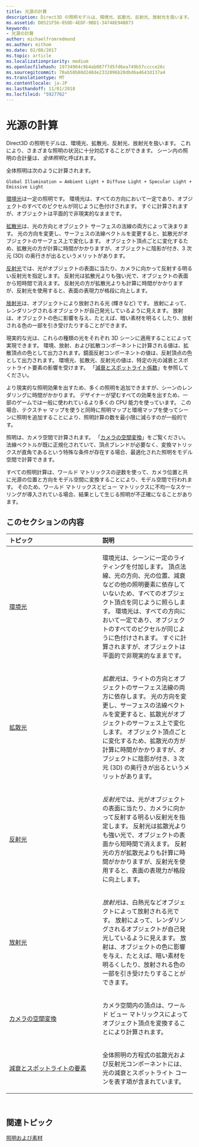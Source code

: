 ```yaml
---
title: 光源の計算
description: Direct3D の照明モデルは、環境光、拡散光、反射光、放射光を扱います。 これにより、さまざまな照明の状況に十分対応することができます。 シーン内の照明の合計量は、全体照明と呼ばれます。
ms.assetid: D0521F56-050D-4EDF-9BD1-34748E94B873
keywords:
- 光源の計算
author: michaelfromredmond
ms.author: mithom
ms.date: 02/08/2017
ms.topic: article
ms.localizationpriority: medium
ms.openlocfilehash: 19734964c9b4ab087f7d5fd6ea749b57cccce26c
ms.sourcegitcommit: 70ab58b88d248de2332096b20dbd6a4643d137a4
ms.translationtype: MT
ms.contentlocale: ja-JP
ms.lasthandoff: 11/01/2018
ms.locfileid: "5927762"
---
```

# <a name="mathematics-of-lighting"></a>光源の計算


Direct3D の照明モデルは、環境光、拡散光、反射光、放射光を扱います。 これにより、さまざまな照明の状況に十分対応することができます。 シーン内の照明の合計量は、*全体照明*と呼ばれます。

全体照明は次のように計算されます。

```
Global Illumination = Ambient Light + Diffuse Light + Specular Light + Emissive Light 
```

[環境光](ambient-lighting.md)は一定の照明です。 環境光は、すべての方向において一定であり、オブジェクトのすべてのピクセルが同じように色付けされます。 すぐに計算されますが、オブジェクトは平面的で非現実的なままです。

[拡散光](diffuse-lighting.md)は、光の方向とオブジェクト サーフェスの法線の両方によって決まります。 光の方向を変更し、サーフェスの法線ベクトルを変更すると、拡散光がオブジェクトのサーフェス上で変化します。 オブジェクト頂点ごとに変化するため、拡散光の方が計算に時間がかかりますが、オブジェクトに陰影が付き、3 次元 (3D) の奥行きが出るというメリットがあります。

[反射光](specular-lighting.md)では、光がオブジェクトの表面に当たり、カメラに向かって反射する明るい反射光を指定します。 反射光は拡散光よりも強い光で、オブジェクトの表面から短時間で消えます。 反射光の方が拡散光よりも計算に時間がかかりますが、反射光を使用すると、表面の表現力が格段に向上します。

[放射光](emissive-lighting.md)は、オブジェクトにより放射される光 (輝きなど) です。 放射によって、レンダリングされるオブジェクトが自己発光しているように見えます。 放射は、オブジェクトの色に影響を与え、たとえば、暗い素材を明るくしたり、放射される色の一部を引き受けたりすることができます。

現実的な光は、これらの種類の光をそれぞれ 3D シーンに適用することによって実現できます。 環境、放射、および拡散コンポーネントに計算される値は、拡散頂点の色として出力されます。鏡面反射コンポーネントの値は、反射頂点の色として出力されます。 環境光、拡散光、反射光の値は、特定の光の減衰とスポットライト要素の影響を受けます。 「[減衰とスポットライト係数](attenuation-and-spotlight-factor.md)」を参照してください。

より現実的な照明効果を出すため、多くの照明を追加できますが、シーンのレンダリングに時間がかかります。 デザイナーが望むすべての効果を出すため、一部のゲームでは一般に使われているより多くの CPU 能力を使っています。 この場合、テクスチャ マップを使うと同時に照明マップと環境マップを使ってシーンに照明を追加することにより、照明計算の数を最小限に減らすのが一般的です。

照明は、カメラ空間で計算されます。 「[カメラの空間変換](camera-space-transformations.md)」をご覧ください。 法線ベクトルが既に正規化されていて、頂点ブレンドが必要なく、変換マトリックスが直角であるという特殊な条件が存在する場合、最適化された照明をモデル空間で計算できます。

すべての照明計算は、ワールド マトリックスの逆数を使って、カメラ位置と共に光源の位置と方向をモデル空間に変換することにより、モデル空間で行われます。 そのため、ワールド マトリックスとビュー マトリックスに不均一なスケーリングが導入されている場合、結果として生じる照明が不正確になることがあります。

## <a name="span-idin-this-sectionspanin-this-section"></a><span id="in-this-section"></span>このセクションの内容


<table>
<colgroup>
<col width="50%" />
<col width="50%" />
</colgroup>
<thead>
<tr class="header">
<th align="left">トピック</th>
<th align="left">説明</th>
</tr>
</thead>
<tbody>
<tr class="odd">
<td align="left"><p><a href="ambient-lighting.md">環境光</a></p></td>
<td align="left"><p>環境光は、シーンに一定のライティングを付加します。 頂点法線、光の方向、光の位置、減衰などの他の照明要素に依存していないため、すべてのオブジェクト頂点を同じように照らします。 環境光は、すべての方向において一定であり、オブジェクトのすべてのピクセルが同じように色付けされます。 すぐに計算されますが、オブジェクトは平面的で非現実的なままです。</p></td>
</tr>
<tr class="even">
<td align="left"><p><a href="diffuse-lighting.md">拡散光</a></p></td>
<td align="left"><p><em>拡散光</em>は、ライトの方向とオブジェクトのサーフェス法線の両方に依存します。 光の方向を変更し、サーフェスの法線ベクトルを変更すると、拡散光がオブジェクトのサーフェス上で変化します。 オブジェクト頂点ごとに変化するため、拡散光の方が計算に時間がかかりますが、オブジェクトに陰影が付き、3 次元 (3D) の奥行きが出るというメリットがあります。</p></td>
</tr>
<tr class="odd">
<td align="left"><p><a href="specular-lighting.md">反射光</a></p></td>
<td align="left"><p><em>反射光</em>では、光がオブジェクトの表面に当たり、カメラに向かって反射する明るい反射光を指定します。 反射光は拡散光よりも強い光で、オブジェクトの表面から短時間で消えます。 反射光の方が拡散光よりも計算に時間がかかりますが、反射光を使用すると、表面の表現力が格段に向上します。</p></td>
</tr>
<tr class="even">
<td align="left"><p><a href="emissive-lighting.md">放射光</a></p></td>
<td align="left"><p><em>放射光</em>は、白熱光などオブジェクトによって放射される光です。 放射によって、レンダリングされるオブジェクトが自己発光しているように見えます。 放射は、オブジェクトの色に影響を与え、たとえば、暗い素材を明るくしたり、放射される色の一部を引き受けたりすることができます。</p></td>
</tr>
<tr class="odd">
<td align="left"><p><a href="camera-space-transformations.md">カメラの空間変換</a></p></td>
<td align="left"><p>カメラ空間内の頂点は、ワールド ビュー マトリックスによってオブジェクト頂点を変換することにより計算されます。</p></td>
</tr>
<tr class="even">
<td align="left"><p><a href="attenuation-and-spotlight-factor.md">減衰とスポットライトの要素</a></p></td>
<td align="left"><p>全体照明の方程式の拡散光および反射光コンポーネントには、光の減衰とスポットライト コーンを表す項が含まれています。</p></td>
</tr>
</tbody>
</table>

 

## <a name="span-idrelated-topicsspanrelated-topics"></a><span id="related-topics"></span>関連トピック


[照明および素材](lights-and-materials.md)

 

 




